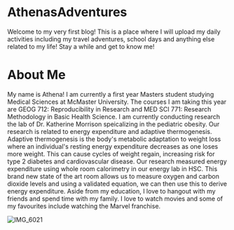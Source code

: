 # AthenasAdventures
Welcome to my very first blog! This is a place where I will upload my daily activities including my travel adventures, school days and anything else related to my life! Stay a while and get to know me! 

# About Me
My name is Athena! I am currently a first year Masters student studying Medical Sciences at McMaster University. The courses I am taking this year are GEOG 712: Reproducibility in Research and MED SCI 771: Research Methodology in Basic Health Science. I am currently conducting research the lab of Dr. Katherine Morrison speicalizing in the pediatric obesity. Our research is related to energy expenditure and adaptive thermogenesis. Adaptive thermogenesis is the body's metabolic adaptation to weight loss where an individual's resting energy expenditure decreases as one loses more weight. This can cause cycles of weight regain, increasing risk for type 2 diabetes and cardiovascular disease. Our research measured energy expenditure using whole room calorimetry in our energy lab in HSC. This brand new state of the art room allows us to measure oxygen and carbon dioxide levels and using a validated equation, we can then use this to derive energy expenditure. Aside from my education, I love to hangout with my friends and spend time with my family. I love to watch movies and some of my favourites include watching the Marvel franchise. 

 

 
![IMG_6021](https://github.com/user-attachments/assets/e3cdc4e1-3082-4fca-911a-bf47de683402)


